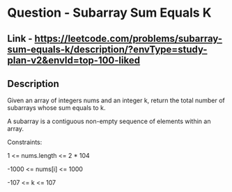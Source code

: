 # Question - Subarray Sum Equals K


## Link - https://leetcode.com/problems/subarray-sum-equals-k/description/?envType=study-plan-v2&envId=top-100-liked


## Description

Given an array of integers nums and an integer k, return the total number of subarrays whose sum equals to k.

A subarray is a contiguous non-empty sequence of elements within an array.

Constraints:

1 <= nums.length <= 2 * 104

-1000 <= nums[i] <= 1000

-107 <= k <= 107
